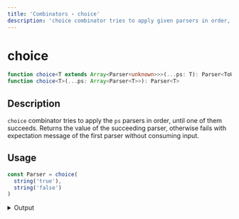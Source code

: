 ```yaml
---
title: 'Сombinators › choice'
description: 'choice combinator tries to apply given parsers in order, until one of them succeeds. Returns the value of the succeeding parser, otherwise fails with expectation message of the first parser without consuming input.'
---
```


# choice

```typescript {{ withLineNumbers: false }}
function choice<T extends Array<Parser<unknown>>>(...ps: T): Parser<ToUnion<T>>
function choice<T>(...ps: Array<Parser<T>>): Parser<T>
```

## Description

`choice` combinator tries to apply the `ps` parsers in order, until one of them succeeds. Returns the value of the succeeding parser, otherwise fails with expectation message of the first parser without consuming input.

## Usage

```typescript
const Parser = choice(
  string('true'),
  string('false')
)
```

<details>
  <summary>Output</summary>

  ### Success

  ```typescript
  run(Parser).with('true')

  {
    kind: 'success',
    state: { text: 'true', index: 4 },
    value: 'true'
  }
  ```

  ### Failure

  ```typescript
  run(Parser).with('maybe')

  {
    kind: 'failure',
    state: { text: 'maybe', index: 0 },
    expected: 'true'
  }
  ```
</details>
